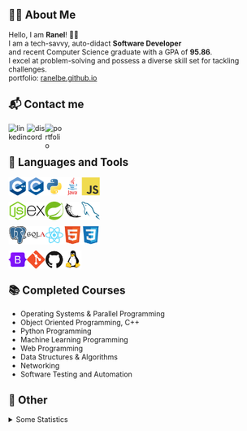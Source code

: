 ## 👨‍💻 About Me
Hello, I am **Ranel**! 👋🏽   
I am a tech-savvy, auto-didact **Software Developer**  
and recent Computer Science graduate with a GPA of <b>95.86</b>.  
I excel at problem-solving and possess a diverse skill set for tackling challenges.  
portfolio: <a href="https://ranelbe.github.io/">ranelbe.github.io</a>

## 📬 Contact me
[<img align="left" alt="linkedin" width="36px" src="https://worldvectorlogo.com/logos/linkedin-icon-2.svg" />][linkedin]
[<img align="left" alt="discord"  width="36px" src="https://worldvectorlogo.com/logos/discord.svg" />][discord]
[<img align="left" alt="portfolio"  width="36px" src="https://www.svgrepo.com/show/192575/briefcase-portfolio.svg" />][portfolio]
<br/><br/>


## 🔨 Languages and Tools
<img align="left" alt="C++" width="36px" src="https://github.com/devicons/devicon/blob/master/icons/cplusplus/cplusplus-original.svg" />
<img align="left" alt="C" width="36px" src="https://github.com/devicons/devicon/blob/master/icons/c/c-original.svg" />
<img align="left" alt="Python" width="36px" src="https://raw.githubusercontent.com/devicons/devicon/master/icons/python/python-original.svg" />
<img align="left" alt="Java" width="36px" src="https://github.com/devicons/devicon/blob/master/icons/java/java-original-wordmark.svg" />
<img align="left" alt="JavaScript" width="36px" src="https://github.com/devicons/devicon/blob/master/icons/javascript/javascript-original.svg" />

<br/><br/>

<img align="left" alt="Node.js" width="36px" src="https://github.com/devicons/devicon/blob/master/icons/nodejs/nodejs-original.svg" />
<img align="left" alt="Express.js" width="36px" src="https://github.com/devicons/devicon/blob/master/icons/express/express-original.svg" />
<img align="left" alt="Spring" width="36px" src="https://github.com/devicons/devicon/blob/master/icons/spring/spring-original.svg" />
<img align="left" alt="Flask" width="36px" src="https://github.com/devicons/devicon/blob/master/icons/flask/flask-original.svg" />
<img align="left" alt="mysql" width="36px" src="https://github.com/devicons/devicon/blob/master/icons/mysql/mysql-original.svg" />

<br/><br/>

<img align="left" alt="Postgresql" width="36px" src="https://github.com/devicons/devicon/blob/master/icons/postgresql/postgresql-original.svg" />
<img align="left" alt="Sqlalchemy" width="36px" src="https://github.com/devicons/devicon/blob/master/icons/sqlalchemy/sqlalchemy-original.svg" />
<img align="left" alt="React" width="36px" src="https://github.com/devicons/devicon/blob/master/icons/react/react-original.svg" />
<img align="left" alt="HTML5" width="36px" src="https://raw.githubusercontent.com/devicons/devicon/master/icons/html5/html5-original.svg" />
<img align="left" alt="CSS3" width="36px" src="https://raw.githubusercontent.com/devicons/devicon/master/icons/css3/css3-original.svg" />

<br/><br/> 

<img align="left" alt="Bootstrap" width="36px" src="https://github.com/devicons/devicon/blob/master/icons/bootstrap/bootstrap-original.svg" />
<img align="left" alt="Git" width="36px" src="https://github.com/devicons/devicon/blob/master/icons/git/git-original.svg" />
<img align="left" alt="Github" width="36px" src="https://github.com/devicons/devicon/blob/master/icons/github/github-original.svg" />
<img align="left" alt="Linux" width="36px" src="https://raw.githubusercontent.com/devicons/devicon/master/icons/linux/linux-original.svg" />
<br/><br/>

## 📚 Completed Courses
* Operating Systems & Parallel Programming
* Object Oriented Programming, C++
* Python Programming
* Machine Learning Programming
* Web Programming
* Data Structures & Algorithms
* Networking
* Software Testing and Automation


## 🌟 Other
<details>
  <summary>Some Statistics</summary>
  <img width="48%" alt="GitHub Stats" src="https://github-readme-stats.vercel.app/api?username=ranelbe&show_icons=true&hide_border=true"/>
  <img width="40%" alt="GitHub Language Stats" src="https://github-readme-stats.vercel.app/api/top-langs/?username=ranelbe&layout=compact"/>
</details>


<!--  Links and stuff -->
[discord]: https://discordapp.com/users/1011766482176327680
[linkedin]: https://www.linkedin.com/in/ranelbe
[portfolio]: https://ranelbe.github.io
